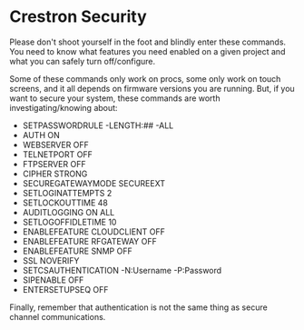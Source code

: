 # Crestron Security #

Please don't shoot yourself in the foot and blindly enter these commands. You need to know what features you need enabled on a given project and what you can safely turn off/configure. 

Some of these commands only work on procs, some only work on touch screens, and it all depends on firmware versions you are running. But, if you want to secure your system, these commands are worth investigating/knowing about:

- SETPASSWORDRULE -LENGTH:## -ALL
- AUTH ON
- WEBSERVER OFF
- TELNETPORT OFF
- FTPSERVER OFF
- CIPHER STRONG
- SECUREGATEWAYMODE SECUREEXT
- SETLOGINATTEMPTS 2
- SETLOCKOUTTIME 48
- AUDITLOGGING ON ALL
- SETLOGOFFIDLETIME 10
- ENABLEFEATURE CLOUDCLIENT OFF
- ENABLEFEATURE RFGATEWAY OFF
- ENABLEFEATURE SNMP OFF
- SSL NOVERIFY
- SETCSAUTHENTICATION -N:Username -P:Password
- SIPENABLE OFF
- ENTERSETUPSEQ OFF

Finally, remember that authentication is not the same thing as secure channel communications. 